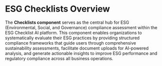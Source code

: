 # ESG Checklists Overview

The **Checklists component** serves as the central hub for ESG (Environmental, Social, and Governance) compliance assessment within the ESG Checklist AI platform. This component enables organizations to systematically evaluate their ESG practices by providing structured compliance frameworks that guide users through comprehensive sustainability assessments, facilitate document uploads for AI-powered analysis, and generate actionable insights to improve ESG performance and regulatory compliance across all business operations.